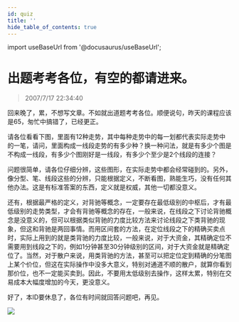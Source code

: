 ```yaml
---
id: quiz 
title: ''
hide_table_of_contents: true
---
```


import useBaseUrl from '@docusaurus/useBaseUrl';

# 出题考考各位，有空的都请进来。

> 2007/7/17 22:34:40

回来晚了，累，不想写文章。不如就出道题考考各位。顺便说句，昨天的课程应该是65，匆忙中搞错了，已经更正。
 
请各位看看下图，里面有12种走势，其中每种走势中的每一划都代表实际走势中的一笔，请问，里面构成一线段走势的有多少种？换一种问法，就是有多少个图是不构成一线段，有多少个图刚好是一线段，有多少个至少是2个线段的连接？
 
问题很简单，请各位仔细分辨，这些图形，在实际走势中都会经常碰到的。另外，像分型、笔、线段这些的分辨，只能根据定义，不断看图，熟能生巧，没有任何其他办法。这是有标准答案的东西，定义就是权威，其他一切都没意义。
 
还有，根据最严格的定义，对背驰等概念，一定要存在最低级别的中枢后，才有最低级别的走势类型，才会有背驰等概念的存在，一般来说，在线段之下讨论背驰概念是没意义的，但可以根据类似背驰的力度比较方法来讨论线段之下类背驰的现象，但这和背驰是两回事情。而用区间套的方法，在定位线段之下的精确买卖点时，实际上用到的就是类背驰的力度比较，一般来说，对于大资金，其精确定位不需要用到线段之下的，例如1分钟甚至30分钟级别的区间，对于大资金就是精确定位了。当然，对于散户来说，用类背驰的方法，甚至可以把定位定到精确的分笔图上某个价位，但这在实际操作中没多大意义，特别对通道不顺的散户，就算你看到那价位，也不一定能买卖到。因此，不要用太低级别去操作，这样太累，特别在交易成本大幅度增加的今天，更没意义。
 
好了，本ID要休息了，各位有时间就回答问题吧，再见。

<div style={{textAlign: 'left', marginTop: '30px'}}>
<img src={useBaseUrl('https://crustipfs.info/ipfs/QmXSnds2BF97yuZwYAMLwrpjQcuPcm22WGsFmBJfWFTEUM/economics/quiz/20070717.jpg')} /><br/><br/>
</div>